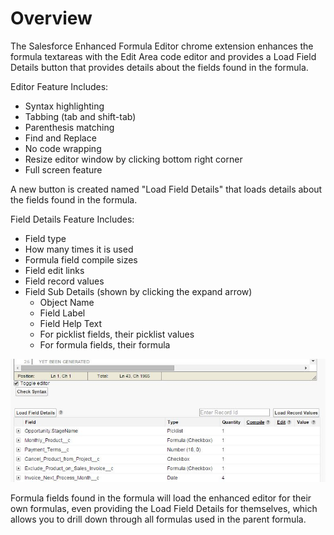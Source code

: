 # Overview

The Salesforce Enhanced Formula Editor chrome extension enhances the formula textareas with the Edit Area code editor and provides a Load Field Details button that provides details about the fields found in the formula.

Editor Feature Includes:
- Syntax highlighting
- Tabbing (tab and shift-tab)
- Parenthesis matching
- Find and Replace
- No code wrapping
- Resize editor window by clicking bottom right corner
- Full screen feature
 
A new button is created named "Load Field Details" that loads details about the fields found in the formula.

Field Details Feature Includes:
- Field type
- How many times it is used
- Formula field compile sizes
- Field edit links
- Field record values
- Field Sub Details (shown by clicking the expand arrow)
  - Object Name
  - Field Label
  - Field Help Text
  - For picklist fields, their picklist values
  - For formula fields, their formula

![Formula Editor](FieldDetailsScreenshot.JPG)

Formula fields found in the formula will load the enhanced editor for their own formulas, even providing the Load Field Details for themselves, which allows you to drill down through all formulas used in the parent formula.
